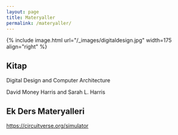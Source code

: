 ```yaml
---
layout: page
title: Materyaller
permalink: /materyaller/
---
```


{% include image.html url="/_images/digitaldesign.jpg" width=175 align="right" %}

## Kitap

Digital Design and Computer Architecture

David Money Harris and Sarah L. Harris

## Ek Ders Materyalleri

https://circuitverse.org/simulator


